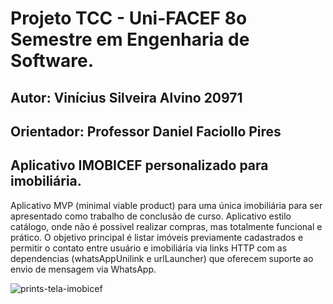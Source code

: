 # Projeto TCC - Uni-FACEF 8o Semestre em Engenharia de Software.
## Autor: Vinícius Silveira Alvino 20971
## Orientador: Professor Daniel Faciollo Pires
## Aplicativo IMOBICEF personalizado para imobiliária.

Aplicativo MVP (minimal viable product) para uma única imobiliária para ser apresentado como trabalho de conclusão de curso.
Aplicativo estilo catálogo, onde não é possivel realizar compras, mas totalmente funcional e prático. O objetivo principal é listar imóveis previamente cadastrados e permitir o contato entre usuário e imobiliária via links HTTP com as dependencias (whatsAppUnilink e urlLauncher) que oferecem suporte ao envio de mensagem via WhatsApp.

![prints-tela-imobicef](https://github.com/user-attachments/assets/32467b2a-6fb9-4a6f-9d8e-5e0abd6f9bf3)
